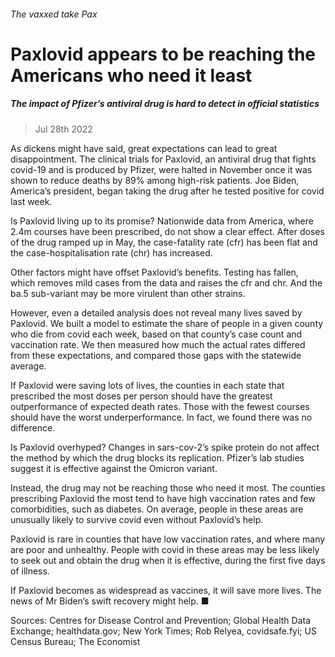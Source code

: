 ###### The vaxxed take Pax
# Paxlovid appears to be reaching the Americans who need it least 
##### The impact of Pfizer’s antiviral drug is hard to detect in official statistics 
> Jul 28th 2022 


As dickens might have said, great expectations can lead to great disappointment. The clinical trials for Paxlovid, an antiviral drug that fights covid-19 and is produced by Pfizer, were halted in November once it was shown to reduce deaths by 89% among high-risk patients. Joe Biden, America’s president, began taking the drug after he tested positive for covid last week.
Is Paxlovid living up to its promise? Nationwide data from America, where 2.4m courses have been prescribed, do not show a clear effect. After doses of the drug ramped up in May, the case-fatality rate (cfr) has been flat and the case-hospitalisation rate (chr) has increased.
Other factors might have offset Paxlovid’s benefits. Testing has fallen, which removes mild cases from the data and raises the cfr and chr. And the ba.5 sub-variant may be more virulent than other strains.


However, even a detailed analysis does not reveal many lives saved by Paxlovid. We built a model to estimate the share of people in a given county who die from covid each week, based on that county’s case count and vaccination rate. We then measured how much the actual rates differed from these expectations, and compared those gaps with the statewide average.
If Paxlovid were saving lots of lives, the counties in each state that prescribed the most doses per person should have the greatest outperformance of expected death rates. Those with the fewest courses should have the worst underperformance. In fact, we found there was no difference.
Is Paxlovid overhyped? Changes in sars-cov-2’s spike protein do not affect the method by which the drug blocks its replication. Pfizer’s lab studies suggest it is effective against the Omicron variant.


Instead, the drug may not be reaching those who need it most. The counties prescribing Paxlovid the most tend to have high vaccination rates and few comorbidities, such as diabetes. On average, people in these areas are unusually likely to survive covid even without Paxlovid’s help.
Paxlovid is rare in counties that have low vaccination rates, and where many are poor and unhealthy. People with covid in these areas may be less likely to seek out and obtain the drug when it is effective, during the first five days of illness.
If Paxlovid becomes as widespread as vaccines, it will save more lives. The news of Mr Biden’s swift recovery might help. ■

Sources: Centres for Disease Control and Prevention; Global Health Data Exchange; healthdata.gov; New York Times; Rob Relyea, covidsafe.fyi; US Census Bureau; The Economist
